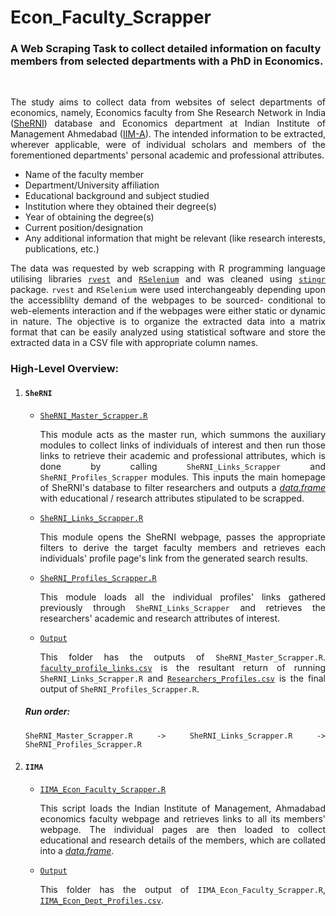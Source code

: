 # Econ_Faculty_Scrapper</br>

### A Web Scraping Task to collect detailed information on faculty members from selected departments with a PhD in Economics.</br>
</br>
<div align="justify">

The study aims to collect data from websites of select departments of economics, namely, Economics faculty from She Research Network in India ([SheRNI](https://sherni.inflibnet.ac.in/)) database and Economics department at Indian Institute of Management Ahmedabad ([IIM-A](https://www.iima.ac.in/)). The intended information to be extracted, wherever applicable, were of individual scholars and members of the forementioned departments' personal academic and professional attributes.</br>
* Name of the faculty member
* Department/University affiliation
* Educational background and subject studied
* Institution where they obtained their degree(s)
* Year of obtaining the degree(s)
* Current position/designation
* Any additional information that might be relevant (like research interests, publications, etc.)</br>

The data was requested by web scrapping with R programming language utilising libraries [``rvest``](https://rvest.tidyverse.org/) and [``RSelenium``](https://cran.r-project.org/web/packages/RSelenium/index.html) and was cleaned using [``stingr``](https://stringr.tidyverse.org/) package. ``rvest`` and ``RSelenium`` were used interchangeably depending upon the accessiblilty demand of the webpages to be sourced- conditional to web-elements interaction and if the webpages were either static or dynamic in nature. The objective is to organize the extracted data into a matrix format that can be easily analyzed using statistical software and store the extracted data in a CSV file with appropriate column names.</br>
</div>

<div align="justify">

### High-Level Overview:</br>

1. #### ``SheRNI``
    - [``SheRNI_Master_Scrapper.R``](SheRNI/SheRNI_Master_Scrapper.R)</br>
      
      This module acts as the master run, which summons the auxiliary modules to collect links of individuals of interest and then run those links to retrieve their academic and professional attributes, which is done by calling ``SheRNI_Links_Scrapper`` and ``SheRNI_Profiles_Scrapper`` modules. This inputs the main homepage of SheRNI's database to filter researchers and outputs a [<i>data.frame</i>](SheRNI/Output/faculty_profile_links.Rda) with educational / research attributes stipulated to be scrapped.</br>
    
    - [``SheRNI_Links_Scrapper.R``](SheRNI/SheRNI_Links_Scrapper.R)</br>

      This module opens the SheRNI webpage, passes the appropriate filters to derive the target faculty members and retrieves each individuals' profile page's link from the generated search results.</br>

    - [``SheRNI_Profiles_Scrapper.R``](SheRNI/SheRNI_Profiles_Scrapper.R)</br>
    
       This module loads all the individual profiles' links gathered previously through ``SheRNI_Links_Scrapper`` and retrieves the researchers' academic and research attributes of interest.</br>
    
    - [``Output``](SheRNI/Output)</br>

      This folder has the outputs of ``SheRNI_Master_Scrapper.R``. [``faculty_profile_links.csv``](SheRNI/Output/faculty_profile_links.csv) is the resultant return of running ``SheRNI_Links_Scrapper.R`` and [``Researchers_Profiles.csv``](SheRNI/Output/Researchers_Profiles.csv) is the final output of ``SheRNI_Profiles_Scrapper.R``.</br>

   ##### Run order:</br>
   
   ````
   SheRNI_Master_Scrapper.R -> SheRNI_Links_Scrapper.R -> SheRNI_Profiles_Scrapper.R
   ````
   
   <div align="justify">

2.  #### ``IIMA``
    - [``IIMA_Econ_Faculty_Scrapper.R``](IIMA/IIMA_Econ_Faculty_Scrapper.R)</br>

      This script loads the Indian Institute of Management, Ahmadabad economics faculty webpage and retrieves links to all its members' webpage. The individual pages are then loaded to collect educational and research details of the members, which are collated into a [<i>data.frame</i>](IIMA/Output/iima_econ_dept_profile.Rda).
      
    - [``Output``](IIMA/Output)</br>

      This folder has the output of ``IIMA_Econ_Faculty_Scrapper.R``, [``IIMA_Econ_Dept_Profiles.csv``](IIMA/Output/IIMA_Econ_Dept_Profiles.csv).

      
